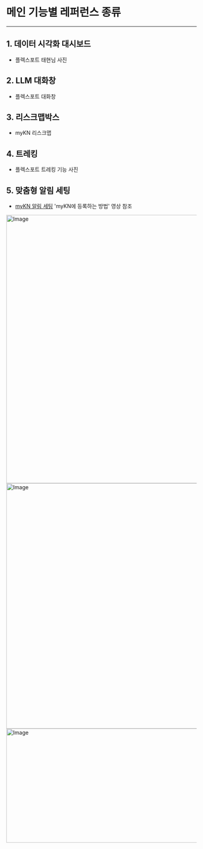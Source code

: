 # 메인 기능별 레퍼런스 종류
-----

## 1. 데이터 시각화 대시보드
- 플렉스포트 태현님 사진



## 2. LLM 대화창
- 플렉스포트 대화창

## 3. 리스크맵박스
- myKN 리스크맵

## 4. 트레킹
- 플렉스포트 트레킹 기능 사진

## 5. 맞춤형 알림 세팅
- [myKN 알림 세팅](https://kr.kuehne-nagel.com/ko/-/services/digital-solutions/mykn) 'myKN에 등록하는 방법' 영상 참조


<img width="1263" height="710" alt="Image" src="https://github.com/user-attachments/assets/60425a26-d4e1-4b1a-b369-3e4f24735082" />

<img width="1246" height="649" alt="Image" src="https://github.com/user-attachments/assets/b1c36d15-ad2c-4253-a467-fa10f347e93d" />

<img width="1199" height="302" alt="Image" src="https://github.com/user-attachments/assets/77db61ef-8d02-43d7-aca4-e7ad1c0b7e1c" />